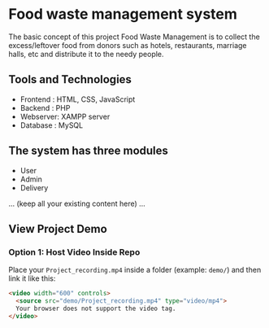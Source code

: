 # Food waste management system
<!-- <img src="img/coverimage.jpeg"> -->
<p>The basic concept of this project Food Waste Management is to collect the excess/leftover food from donors such as hotels, restaurants, marriage halls, etc and distribute it to the needy people.</p>

## Tools and Technologies
- Frontend : HTML, CSS, JavaScript
- Backend  : PHP
- Webserver: XAMPP server
- Database : MySQL

## The system has three modules
- User
- Admin
- Delivery

... (keep all your existing content here) ...

## View Project Demo

### Option 1: Host Video Inside Repo  
Place your `Project_recording.mp4` inside a folder (example: `demo/`) and then link it like this:

```html
<video width="600" controls>
  <source src="demo/Project_recording.mp4" type="video/mp4">
  Your browser does not support the video tag.
</video>
